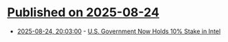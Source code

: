 # [Published on 2025-08-24](index.md)

* [2025-08-24, 20:03:00](https://soylentnews.org/article.pl?sid=25/08/23/2216200&from=rss) - [U.S. Government Now Holds 10% Stake in Intel](https://soylentnews.org/article.pl?sid=25/08/23/2216200&from=rss)
